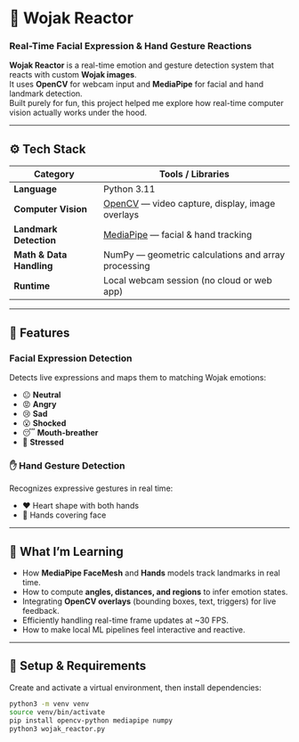 # 🧠 Wojak Reactor  
### Real-Time Facial Expression & Hand Gesture Reactions

**Wojak Reactor** is a real-time emotion and gesture detection system that reacts with custom **Wojak images**.  
It uses **OpenCV** for webcam input and **MediaPipe** for facial and hand landmark detection.  
Built purely for fun, this project helped me explore how real-time computer vision actually works under the hood.

---

## ⚙️ Tech Stack

| Category | Tools / Libraries |
|-----------|------------------|
| **Language** | Python 3.11 |
| **Computer Vision** | [OpenCV](https://opencv.org/) — video capture, display, image overlays |
| **Landmark Detection** | [MediaPipe](https://developers.google.com/mediapipe) — facial & hand tracking |
| **Math & Data Handling** | NumPy — geometric calculations and array processing |
| **Runtime** | Local webcam session (no cloud or web app) |

---

## 💫 Features

### Facial Expression Detection
Detects live expressions and maps them to matching Wojak emotions:
- 😐 **Neutral**  
- 😡 **Angry**  
- 😢 **Sad**   
- 😮 **Shocked**  
- 😴 **Mouth-breather** 
- 🤦 **Stressed** 

### ✋ Hand Gesture Detection
Recognizes expressive gestures in real time:
- ❤️ Heart shape with both hands 
- 🤦 Hands covering face 

---

## 🧠 What I’m Learning
- How **MediaPipe FaceMesh** and **Hands** models track landmarks in real time.  
- How to compute **angles, distances, and regions** to infer emotion states.  
- Integrating **OpenCV overlays** (bounding boxes, text, triggers) for live feedback.  
- Efficiently handling real-time frame updates at ~30 FPS.  
- How to make local ML pipelines feel interactive and reactive.  

---

## 🧰 Setup & Requirements

Create and activate a virtual environment, then install dependencies:

```bash
python3 -m venv venv
source venv/bin/activate
pip install opencv-python mediapipe numpy
python3 wojak_reactor.py
